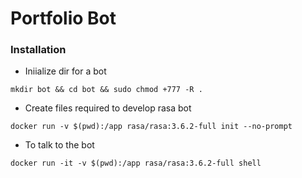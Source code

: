 # Portfolio Bot

### Installation

- Iniialize dir for a bot

```
mkdir bot && cd bot && sudo chmod +777 -R .
```

- Create files required to develop rasa bot

```
docker run -v $(pwd):/app rasa/rasa:3.6.2-full init --no-prompt
```

- To talk to the bot

```
docker run -it -v $(pwd):/app rasa/rasa:3.6.2-full shell
```
